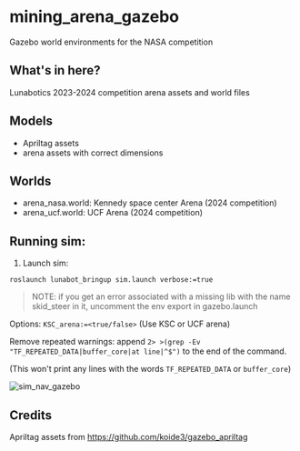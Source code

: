 # mining_arena_gazebo
Gazebo world environments for the NASA competition


## What's in here?
Lunabotics 2023-2024 competition arena assets and world files

## Models
- Apriltag assets
- arena assets with correct dimensions
## Worlds
- arena_nasa.world: Kennedy space center Arena (2024 competition)
- arena_ucf.world: UCF Arena (2024 competition)

## Running sim: 
1. Launch sim:
```
roslaunch lunabot_bringup sim.launch verbose:=true
```
> NOTE: if you get an error associated with a missing lib with the name skid_steer in it, uncomment the env export in gazebo.launch

Options:
`KSC_arena:=<true/false>`
(Use KSC or UCF arena)

Remove repeated warnings: append `2> >(grep -Ev "TF_REPEATED_DATA|buffer_core|at line|^$")` to the end of the command.

(This won't print any lines with the words `TF_REPEATED_DATA` or `buffer_core`)

![sim_nav_gazebo](https://user-images.githubusercontent.com/41026849/163585429-cf9080de-40e7-4be1-9648-d75ab31ae4af.png)

## Credits
Apriltag assets from https://github.com/koide3/gazebo_apriltag
